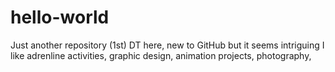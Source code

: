 # hello-world
Just another repository (1st)
DT here, new to GitHub but it seems intriguing
I like adrenline activities, graphic design, animation projects, photography, 
